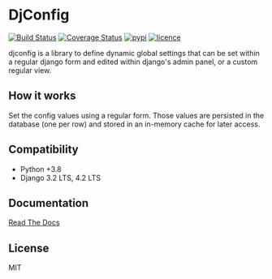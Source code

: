 # DjConfig

[![Build Status](https://img.shields.io/github/workflow/status/nitely/django-djconfig/ci.yml?branch=main&style=flat-square)](https://github.com/nitely/django-djconfig/actions?query=workflow%3ACI)
[![Coverage Status](https://img.shields.io/coveralls/nitely/django-djconfig.svg?style=flat-square)](https://coveralls.io/r/nitely/django-djconfig)
[![pypi](https://img.shields.io/pypi/v/django-djconfig.svg?style=flat-square)](https://pypi.python.org/pypi/django-djconfig)
[![licence](https://img.shields.io/pypi/l/django-djconfig.svg?style=flat-square)](https://raw.githubusercontent.com/nitely/django-djconfig/master/LICENSE)

djconfig is a library to define dynamic global settings
that can be set within a regular django form and edited
within django's admin panel, or a custom regular view.

## How it works

Set the config values using a regular form.
Those values are persisted in the database (one per row)
and stored in an in-memory cache for later access.

## Compatibility

* Python +3.8
* Django 3.2 LTS, 4.2 LTS

## Documentation

[Read The Docs](http://django-djconfig.readthedocs.org)

## License

MIT
